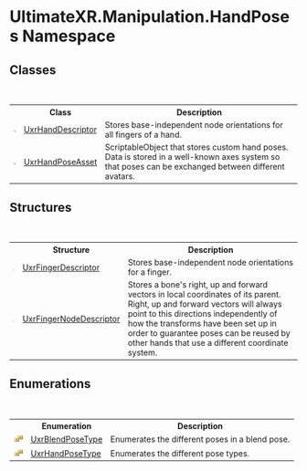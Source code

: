 # UltimateXR.Manipulation.HandPoses Namespace

## Classes
&nbsp;<table><tr><th></th><th>Class</th><th>Description</th></tr><tr><td>![Public class](media/pubclass.gif "Public class")</td><td><a href="T_UltimateXR_Manipulation_HandPoses_UxrHandDescriptor">UxrHandDescriptor</a></td><td>
Stores base-independent node orientations for all fingers of a hand.</td></tr><tr><td>![Public class](media/pubclass.gif "Public class")</td><td><a href="T_UltimateXR_Manipulation_HandPoses_UxrHandPoseAsset">UxrHandPoseAsset</a></td><td>
ScriptableObject that stores custom hand poses. Data is stored in a well-known axes system so that poses can be exchanged between different avatars.</td></tr></table>

## Structures
&nbsp;<table><tr><th></th><th>Structure</th><th>Description</th></tr><tr><td>![Public structure](media/pubstructure.gif "Public structure")</td><td><a href="T_UltimateXR_Manipulation_HandPoses_UxrFingerDescriptor">UxrFingerDescriptor</a></td><td>
Stores base-independent node orientations for a finger.</td></tr><tr><td>![Public structure](media/pubstructure.gif "Public structure")</td><td><a href="T_UltimateXR_Manipulation_HandPoses_UxrFingerNodeDescriptor">UxrFingerNodeDescriptor</a></td><td>
Stores a bone's right, up and forward vectors in local coordinates of its parent. Right, up and forward vectors will always point to this directions independently of how the transforms have been set up in order to guarantee poses can be reused by other hands that use a different coordinate system.</td></tr></table>

## Enumerations
&nbsp;<table><tr><th></th><th>Enumeration</th><th>Description</th></tr><tr><td>![Public enumeration](media/pubenumeration.gif "Public enumeration")</td><td><a href="T_UltimateXR_Manipulation_HandPoses_UxrBlendPoseType">UxrBlendPoseType</a></td><td>
Enumerates the different poses in a blend pose.</td></tr><tr><td>![Public enumeration](media/pubenumeration.gif "Public enumeration")</td><td><a href="T_UltimateXR_Manipulation_HandPoses_UxrHandPoseType">UxrHandPoseType</a></td><td>
Enumerates the different pose types.</td></tr></table>&nbsp;
